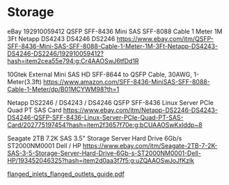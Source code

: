 # Storage


eBay
192910059412 
QSFP SFF-8436 Mini SAS SFF-8088 Cable 1 Meter 1M 3Ft Netapp DS4243 DS4246 DS2246
https://www.ebay.com/itm/QSFP-SFF-8436-Mini-SAS-SFF-8088-Cable-1-Meter-1M-3Ft-Netapp-DS4243-DS4246-DS2246/192910059412?hash=item2cea55e794:g:Cr4AAOSwJ6tfDd1R

10Gtek External Mini SAS HD SFF-8644 to QSFP Cable, 30AWG, 1-Meter(3.3ft)
https://www.amazon.com/SFF-8436-MiniSAS-SFF-8088-Cable-1-Meter/dp/B01MCYWM98?th=1

Netapp DS2246 / DS4243 / DS4246 QSFP SFF-8436 Linux Server PCIe Quad PT SAS Card
https://www.ebay.com/itm/Netapp-DS2246-DS4243-DS4246-QSFP-SFF-8436-Linux-Server-PCIe-Quad-PT-SAS-Card/202775197454?hash=item2f3657f70e:g:bCUAAOSwKxlddp~8

Seagate 2TB 7.2K SAS 3.5" Storage Server Hard Drive 6Gb/s ST2000NM0001 Dell / HP
https://www.ebay.com/itm/Seagate-2TB-7-2K-SAS-3-5-Storage-Server-Hard-Drive-6Gb-s-ST2000NM0001-Dell-HP/193452046325?hash=item2d0aa3f7f5:g:uZQAAOSwJoJfKzlk

[flanged_inlets_flanged_outlets_guide.pdf](https://github.com/edenprairie/edenprairie.github.io/files/5287630/flanged_inlets_flanged_outlets_guide.pdf)


